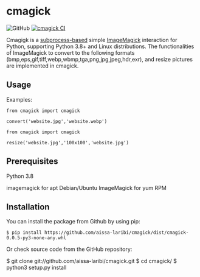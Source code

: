# cmagick

![GitHub](https://img.shields.io/github/license/aissa-laribi/cmagick)
[![cmagick CI](https://github.com/aissa-laribi/cmagick/actions/workflows/python-app.yml/badge.svg)](https://github.com/aissa-laribi/cmagick/actions/workflows/python-app.yml)

Cmagigk is a <a href="https://docs.python.org/3.8/library/subprocess.html">subprocess-based</a> simple <a href ="https://www.imagemagick.org/">ImageMagick</a> interaction for Python, supporting Python 3.8+ and Linux distributions. The functionalities of ImageMagick to convert to the following formats (bmp,eps,gif,tiff,webp,wbmp,tga,png,jpg,jpeg,hdr,exr), and resize pictures are implemented in cmagick.

## Usage

Examples:
```
from cmagick import cmagick

convert('website.jpg','website.webp')
```
```
from cmagick import cmagick

resize('website.jpg','100x100','website.jpg')
```
## Prerequisites

Python 3.8

imagemagick for apt Debian/Ubuntu
ImageMagick for yum RPM

## Installation 

You can install the package from Github by using pip:
```
$ pip install https://github.com/aissa-laribi/cmagick/dist/cmagick-0.0.5-py3-none-any.whl
```
Or check source code from the GitHub repository:

$ git clone git://github.com/aissa-laribi/cmagick.git
$ cd cmagick/
$ python3 setup.py install
